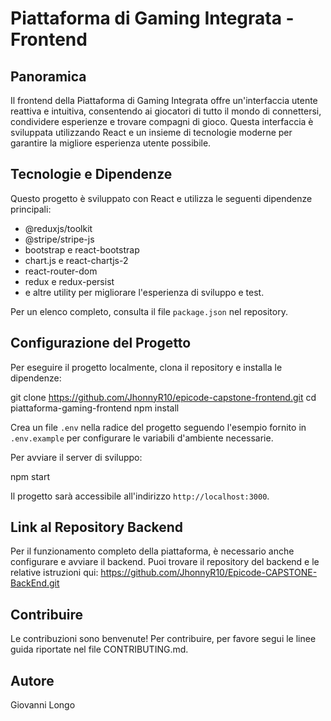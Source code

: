 # Piattaforma di Gaming Integrata - Frontend

## Panoramica
Il frontend della Piattaforma di Gaming Integrata offre un'interfaccia utente reattiva e intuitiva, consentendo ai giocatori di tutto il mondo di connettersi, condividere esperienze e trovare compagni di gioco. Questa interfaccia è sviluppata utilizzando React e un insieme di tecnologie moderne per garantire la migliore esperienza utente possibile.

## Tecnologie e Dipendenze
Questo progetto è sviluppato con React e utilizza le seguenti dipendenze principali:

- @reduxjs/toolkit
- @stripe/stripe-js
- bootstrap e react-bootstrap
- chart.js e react-chartjs-2
- react-router-dom
- redux e redux-persist
- e altre utility per migliorare l'esperienza di sviluppo e test.

Per un elenco completo, consulta il file `package.json` nel repository.

## Configurazione del Progetto
Per eseguire il progetto localmente, clona il repository e installa le dipendenze:

git clone https://github.com/JhonnyR10/epicode-capstone-frontend.git
cd piattaforma-gaming-frontend
npm install

Crea un file `.env` nella radice del progetto seguendo l'esempio fornito in `.env.example` per configurare le variabili d'ambiente necessarie.

Per avviare il server di sviluppo:

npm start


Il progetto sarà accessibile all'indirizzo `http://localhost:3000`.

## Link al Repository Backend
Per il funzionamento completo della piattaforma, è necessario anche configurare e avviare il backend. 
Puoi trovare il repository del backend e le relative istruzioni qui: https://github.com/JhonnyR10/Epicode-CAPSTONE-BackEnd.git

## Contribuire
Le contribuzioni sono benvenute! Per contribuire, per favore segui le linee guida riportate nel file CONTRIBUTING.md.

## Autore
Giovanni Longo


